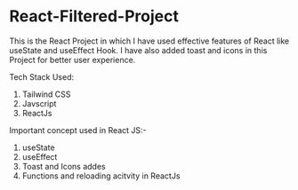 # React-Filtered-Project
This is the React Project in which I have used effective features of React like useState and useEffect Hook. I have also added toast and icons in this Project for better user experience.

Tech Stack Used:
1. Tailwind CSS
2. Javscript
3. ReactJs

Important concept used in React JS:-
1. useState
2. useEffect
3. Toast and Icons addes
4. Functions and reloading acitvity in ReactJs
